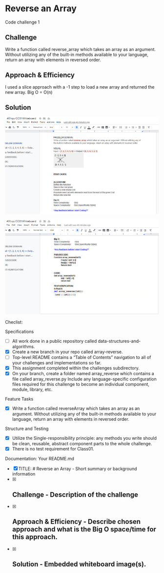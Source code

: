 # Reverse an Array
Code challenge 1

## Challenge
Write a function called reverse_array which takes an array as an argument. Without utilizing any of the built-in methods available to your language, return an array with elements in reversed order.

## Approach & Efficiency
I used a slice approach with a -1 step to load a new array and returned the new array.
Big O = O(n) 

## Solution
![array_reverse Whitebaord part 1](./assets/array_reverse_Whiteboard-1.png)

![array_reverse Whiteboard part 2](./assets/array_reverse_Whiteboard-2.png)

Checlist:

Specifications
- [ ] All work done in a public repository called data-structures-and-algorithms.
- [X] Create a new branch in your repo called array-reverse.
- [ ] Top-level README contains a “Table of Contents” navigation to all of your challenges and implementations so far.
- [X] This assignment completed within the challenges subdirectory.
- [X] On your branch, create a folder named array_reverse which contains a file called array_reverse.py
Include any language-specific configuration files required for this challenge to become an individual component, module, library, etc.

Feature Tasks
- [X] Write a function called reverseArray which takes an array as an argument. Without utilizing any of the built-in methods available to your language, return an array with elements in reversed order.

Structure and Testing
- [X] Utilize the Single-responsibility principle: any methods you write should be clean, reusable, abstract component parts to the whole challenge.
- [X] There is no test requirement for Class01.

Documentation: Your README.md
- [X] TITLE: # Reverse an Array - Short summary or background information
- [X] ## Challenge - Description of the challenge
- [X] ## Approach & Efficiency - Describe chosen approach and what is the Big O space/time for this approach.
- [X] ## Solution - Embedded whiteboard image(s).
